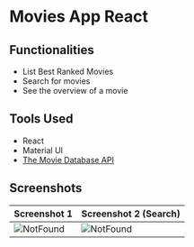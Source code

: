 # Movies App React

## Functionalities

- List Best Ranked Movies
- Search for movies
- See the overview of a movie

## Tools Used
- React
- Material UI
- [The Movie Database API](https://www.themoviedb.org/)

## Screenshots

|            Screenshot 1             |        Screenshot 2 (Search)        |
|-------------------------------------|-------------------------------------|
|![NotFound](images/screenshot1.png)  | ![NotFound](images/screenshot2.png) |
